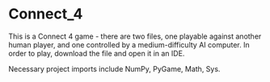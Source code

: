 # Connect_4

This is a Connect 4 game - there are two files, one playable against another human player, and one controlled by a medium-difficulty AI computer. In order to play, download the file and open it in an IDE. 

Necessary project imports include NumPy, PyGame, Math, Sys.
